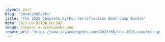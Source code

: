 ```yaml
---
layout: post
blog: "JavaCodeGeeks"
title: "The 2023 Complete Python Certification Boot Camp Bundle"
date: 2023-08-02T06:00:00Z
image: images/javacodegeeks.png
remote_url: "https://www.javacodegeeks.com/2023/08/the-2023-complete-python-certification-boot-camp-bundle.html"
---
```

